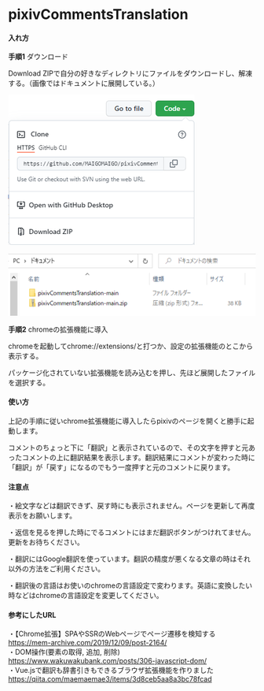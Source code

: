 # pixivCommentsTranslation
#### 入れ方

**手順1** ダウンロード

Download ZIPで自分の好きなディレクトリにファイルをダウンロードし、解凍する。（画像ではドキュメントに展開している。）

![Download ZIP](README_IMAGE\Download.png)

![Unzip to document](README_IMAGE/defrost.png)

**手順2** chromeの拡張機能に導入

chromeを起動してchrome://extensions/と打つか、設定の拡張機能のとこから表示する。

パッケージ化されていない拡張機能を読み込むを押し、先ほど展開したファイルを選択する。

#### 使い方

上記の手順に従いchrome拡張機能に導入したらpixivのページを開くと勝手に起動します。

コメントのちょっと下に「翻訳」と表示されているので、その文字を押すと元あったコメントの上に翻訳結果を表示します。翻訳結果にコメントが変わった時に「翻訳」が「戻す」になるのでもう一度押すと元のコメントに戻ります。

#### 注意点

・絵文字などは翻訳できず、戻す時にも表示されません。ページを更新して再度表示をお願いします。

・返信を見るを押した時にでるコメントにはまだ翻訳ボタンがつけれてません。更新をお待ちください。

・翻訳にはGoogle翻訳を使っています。翻訳の精度が悪くなる文章の時はそれ以外の方法をご利用ください。

・翻訳後の言語はお使いのchromeの言語設定で変わります。英語に変換したい時などはchromeの言語設定を変更してください。

#### 参考にしたURL  

・【Chrome拡張】SPAやSSRのWebページでページ遷移を検知する  
https://mem-archive.com/2019/12/09/post-2164/  
・DOM操作(要素の取得, 追加, 削除)  
https://www.wakuwakubank.com/posts/306-javascript-dom/  
・Vue.jsで翻訳も辞書引きもできるブラウザ拡張機能を作りました  
https://qiita.com/maemaemae3/items/3d8ceb5aa8a3bc78fcad
